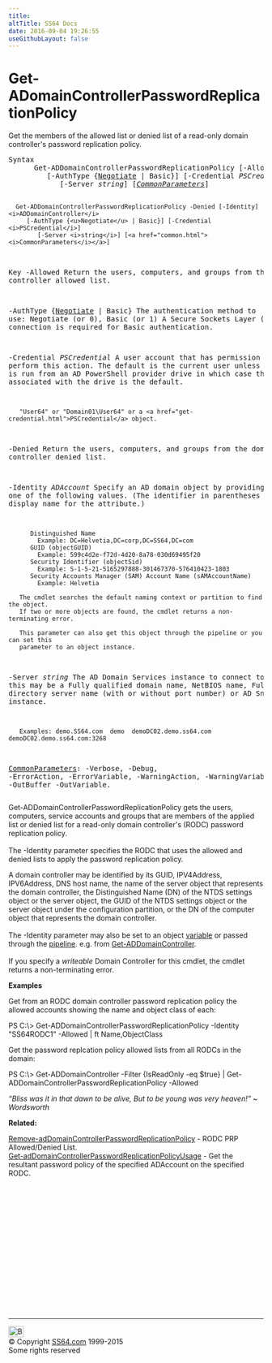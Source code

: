 ```yaml
---
title:
altTitle: SS64 Docs
date: 2016-09-04 19:26:55
useGithubLayout: false
---
```

<!-- #BeginLibraryItem "/Library/head_ps.lbi" --><!-- #EndLibraryItem --><h1>Get-ADomainControllerPasswordReplicationPolicy</h1> 
<p>Get the members of the allowed list or denied list of a read-only domain controller's password replication policy.</p>
<pre>Syntax
      Get-ADDomainControllerPasswordReplicationPolicy [-Allowed] [-Identity] <i>ADDomainController</i> 
         [-AuthType {<u>Negotiate</u> | Basic}] [-Credential <i>PSCredential</i>]
            [-Server <i>string</i>] [<a href="common.html"><i>CommonParameters</i></a>]

      Get-ADDomainControllerPasswordReplicationPolicy -Denied [-Identity] <i>ADDomainController</i>
         [-AuthType {<u>Negotiate</u> | Basic}] [-Credential <i>PSCredential</i>]
            [-Server <i>string</i>] [<a href="common.html"><i>CommonParameters</i></a>]

Key
   -Allowed
       Return the users, computers, and groups from the domain controller allowed list.
 
   -AuthType {<u>Negotiate</u> | Basic}
       The authentication method to use: Negotiate (or 0), Basic (or 1)
       A Secure Sockets Layer (SSL) connection is required for Basic authentication.

   -Credential <i>PSCredential</i>
       A user account that has permission to perform this action.
       The default is the current user unless the cmdlet is run from an AD PowerShell provider drive
       in which case the account associated with the drive is the default.

       "User64" or "Domain01\User64" or a <a href="get-credential.html">PSCredential</a> object.

   -Denied
       Return the users, computers, and groups from the domain controller denied list.

   -Identity <i>ADAccount</i>
       Specify an AD domain object by providing one of the following values.
       (The identifier in parentheses is the LDAP display name for the attribute.)

          Distinguished Name 
            Example: DC=Helvetia,DC=corp,DC=SS64,DC=com 
          GUID (objectGUID) 
            Example: 599c4d2e-f72d-4d20-8a78-030d69495f20
          Security Identifier (objectSid) 
            Example: S-1-5-21-5165297888-301467370-576410423-1803
          Security Accounts Manager (SAM) Account Name (sAMAccountName)
            Example: Helvetia

       The cmdlet searches the default naming context or partition to find the object.
       If two or more objects are found, the cmdlet returns a non-terminating error.

       This parameter can also get this object through the pipeline or you can set this
       parameter to an object instance.

   -Server <i>string</i>
       The AD Domain Services instance to connect to, this may be a Fully qualified domain name,
       NetBIOS name, Fully qualified directory server name (with or without port number) or AD Snapshot instance.

       Examples: demo.SS64.com  demo  demoDC02.demo.ss64.com  demoDC02.demo.ss64.com:3268

   <a href="common.html">CommonParameters</a>:
       -Verbose, -Debug, -ErrorAction, -ErrorVariable, -WarningAction, -WarningVariable,
       -OutBuffer -OutVariable.</pre>
<p>Get-ADDomainControllerPasswordReplicationPolicy gets the users, computers, service accounts and groups that are members of the applied list or denied list for a read-only domain controller's (RODC) password replication policy.<br>
<br>The <span class="code">-Identity</span> parameter specifies the RODC that uses the allowed and denied lists to apply the password replication policy.</p>
<p>A domain controller may be identified by its GUID, IPV4Address, IPV6Address, DNS host name, the name of the server object that represents the domain controller, the Distinguished Name (DN) of the NTDS settings object or the server object, the GUID of the NTDS settings object or the server 
object under the configuration partition, or the DN of the computer object that represents the domain controller. <br>
<br>The -Identity parameter may also be set to an object <a href="syntax-variables.html">variable</a>  or passed through the <a href="syntax-pipeline.html">pipeline</a>. e.g. from <a href="get-addomaincontroller.html">Get-ADDomainController</a>. <br>
<br>If you specify a <i>writeable</i> Domain Controller for this cmdlet, the cmdlet returns a non-terminating error.</p>
<p><b>Examples</b></p>
<p>Get from an RODC domain controller password replication policy the allowed accounts showing the name and object class of each:</p>
<p><span class="code">PS C:\&gt; Get-ADDomainControllerPasswordReplicationPolicy -Identity "SS64RODC1" -Allowed | ft Name,ObjectClass</span></p>
<p>Get the password replcation policy allowed lists from all RODCs in the domain:</p>
<p><span class="code">PS C:\&gt; Get-ADDomainController -Filter {IsReadOnly -eq $true} | Get-ADDomainControllerPasswordReplicationPolicy -Allowed</span></p>
<p class="quote"><i>“Bliss was it in that dawn to be alive, But to be young was very heaven!” ~ Wordsworth</i></p>
<p><b>Related:</b></p>
<p><a href="remove-addomaincontrollerpasswordreplicationpolicy.html">Remove-adDomainControllerPasswordReplicationPolicy</a>   - RODC PRP Allowed/Denied List.
<br><a href="get-adomaincontrollerpasswordreplicationpolicyusage.html">Get-adDomainControllerPasswordReplicationPolicyUsage</a>  - Get the resultant password policy of the specified
ADAccount on the specified RODC.</p><!-- #BeginLibraryItem "/Library/foot_ps.lbi" --><p>
<!-- PowerShell300 -->
<ins class="adsbygoogle" style="display:inline-block;width:300px;height:250px" data-ad-client="ca-pub-6140977852749469" data-ad-slot="6253539900"></ins>
<script>
(adsbygoogle = window.adsbygoogle || []).push({});
</script></p>
<hr>
<div id="bl" class="footer"><a href="get-adomaincontrollerpasswordreplicationpolicy.html#"><img src="../images/top.png" width="30" height="22" alt="Back to the Top"></a></div>
<div id="br" class="footer, tagline">© Copyright <a href="http://ss64.com/">SS64.com</a> 1999-2015<br>
Some rights reserved</div><!-- #EndLibraryItem -->

